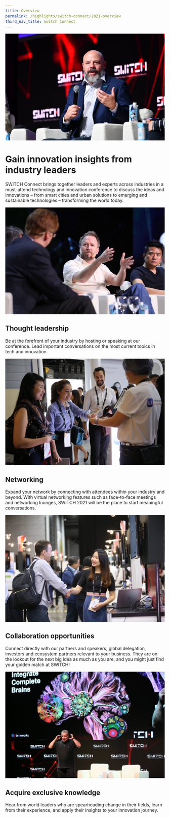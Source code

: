```yaml
---
title: Overview
permalink: /highlights/switch-connect/2021-overview
third_nav_title: Switch Connect
---
```



![](/images/SWITCH%20Connect%203.jpg)
# Gain innovation insights from industry leaders

SWITCH Connect brings together leaders and experts across industries in a must-attend technology and innovation conference to discuss the ideas and innovations – from smart cities and urban solutions to emerging and sustainable technologies – transforming the world today.

![](/images/Others%203.jpg)
## Thought leadership
Be at the forefront of your industry by hosting or speaking at our conference. Lead important conversations on the most current topics in tech and innovation.

![](/images/Connections.jpg)
## Networking
Expand your network by connecting with attendees within your industry and beyond. With virtual networking features such as face-to-face meetings and networking lounges, SWITCH 2021 will be the place to start meaningful conversations.

![](/images/Connections%202.jpg)
## Collaboration opportunities
Connect directly with our partners and speakers, global delegation, investors and ecosystem partners relevant to your business. They are on the lookout for the next big idea as much as you are, and you might just find your golden match at SWITCH!

![](/images/SWITCH%20Connect%205.jpg)
## Acquire exclusive knowledge
Hear from world leaders who are spearheading change in their fields, learn from their experience, and apply their insights to your innovation journey.